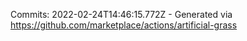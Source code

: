 Commits: 2022-02-24T14:46:15.772Z - Generated via https://github.com/marketplace/actions/artificial-grass
<br>
